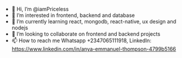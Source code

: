 - 👋 Hi, I’m @iamPriceless
- 👀 I’m interested in frontend, backend and database
- 🌱 I’m currently learning react, mongodb, react-native, ux design and nodejs
- 💞️ I’m looking to collaborate on frontend and backend projects
- 📫 How to reach me Whatsapp +2347065111918, LinkedIn: 
https://www.linkedin.com/in/anya-emmanuel-thompson-4799b5166
<!---
iamPriceless/iamPriceless is a ✨ special ✨ repository because its `README.md` (this file) appears on your GitHub profile.
You can click the Preview link to take a look at your changes.
--->
